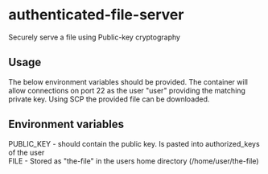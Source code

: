 # authenticated-file-server
Securely serve a file using Public-key cryptography

## Usage
The below environment variables should be provided. The container will allow connections on port 22 as the user "user" providing the matching private key.
Using SCP the provided file can be downloaded.

## Environment variables
PUBLIC\_KEY - should contain the public key. Is pasted into authorized\_keys of the user\
FILE - Stored as "the-file" in the users home directory (/home/user/the-file)

